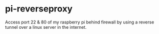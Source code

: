 # pi-reverseproxy
Access port 22 &amp; 80 of my raspberry pi behind firewall by using a reverse tunnel over a linux server in the internet.
